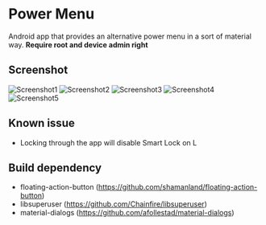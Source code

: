 # Power Menu
Android app that provides an alternative power menu in a sort of material way. **Require root and device admin right**

## Screenshot
![Screenshot1](https://lh4.googleusercontent.com/-pOc4azJvdOI/VRl0v91rXHI/AAAAAAAABpI/qGRwe4SljQQ/s400/100_jb_0.jpeg)
![Screenshot2](https://lh4.googleusercontent.com/-L7vsMgRH2Q0/VRl0wByC96I/AAAAAAAABpI/mgvw73sy0_Y/s400/100_jb_1.jpeg)
![Screenshot3](https://lh5.googleusercontent.com/-vKoEIc2tAjY/VRl0v9BYrnI/AAAAAAAABpI/jasIODUajnY/s400/100_jb_2.jpeg)
![Screenshot4](https://lh4.googleusercontent.com/-m2_RTJPG_bE/VRl0whuweXI/AAAAAAAABpI/_fvRClpbEn4/s400/100_jb_3.jpeg)
![Screenshot5](https://lh4.googleusercontent.com/-513Qymc0QHg/VRl0wx5DVQI/AAAAAAAABpI/isC42Eeo8dQ/s400/100_l_0.jpeg)

## Known issue
- Locking through the app will disable Smart Lock on L

## Build dependency
- floating-action-button (https://github.com/shamanland/floating-action-button)
- libsuperuser (https://github.com/Chainfire/libsuperuser)
- material-dialogs (https://github.com/afollestad/material-dialogs)
